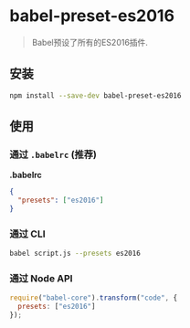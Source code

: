 # babel-preset-es2016

> Babel预设了所有的ES2016插件.

## 安装

```sh
npm install --save-dev babel-preset-es2016
```

## 使用

### 通过 `.babelrc` (推荐)

**.babelrc**

```json
{
  "presets": ["es2016"]
}
```

### 通过 CLI

```sh
babel script.js --presets es2016
```

### 通过 Node API

```javascript
require("babel-core").transform("code", {
  presets: ["es2016"]
});
```
